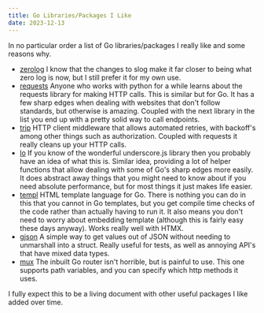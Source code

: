 ```yaml
---
title: Go Libraries/Packages I Like
date: 2023-12-13
---
```


In no particular order a list of Go libraries/packages I really like and some reasons why.

- [zerolog](https://github.com/rs/zerolog/) I know that the changes to slog make it far closer to being what zero log is now, but I still prefer it for my own use.
- [requests](https://github.com/carlmjohnson/requests) Anyone who works with python for a while learns about the requests library for making HTTP calls. This is similar but for Go. It has a few sharp edges when dealing with websites that don't follow standards, but otherwise is amazing. Coupled with the next library in the list you end up with a pretty solid way to call endpoints.
- [trip](https://github.com/philippta/trip) HTTP client middleware that allows automated retries, with backoff's among other things such as authorization. Coupled with requests it really cleans up your HTTP calls.
- [lo](https://github.com/samber/lo) If you know of the wonderful underscore.js library then you probably have an idea of what this is. Similar idea, providing a lot of helper functions that allow dealing with some of Go's sharp edges more easily. It does abstract away things that you might need to know about if you need absolute performance, but for most things it just makes life easier.
- [templ](https://github.com/a-h/templ) HTML template language for Go. There is nothing you can do in this that you cannot in Go templates, but you get compile time checks of the code rather than actually having to run it. It also means you don't need to worry about embedding template (although this is fairly easy these days anyway). Works really well with HTMX.
- [gjson](https://github.com/tidwall/gjson) A simple way to get values out of JSON without needing to unmarshall into a struct. Really useful for tests, as well as annoying API's that have mixed data types.
- [mux](https://github.com/gorilla/mux) The inbuilt Go router isn't horrible, but is painful to use. This one supports path variables, and you can specify which http methods it uses.

I fully expect this to be a living document with other useful packages I like added over time.